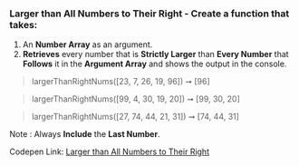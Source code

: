 ### Larger than All Numbers to Their Right - Create a function that takes: 

1. An **Number Array** as an argument. 
1. **Retrieves** every number that is **Strictly Larger** than **Every Number** that **Follows** it in the **Argument Array** and shows the output in the console.

> largerThanRightNums([23, 7, 26, 19, 96]) ➞ [96] 

> largerThanRightNums([99, 4, 30, 19, 20]) ➞ [99, 30, 20]

> largerThanRightNums([27, 74, 44, 21, 31]) ➞ [74, 44, 31]

Note : Always **Include** the **Last Number**.

Codepen Link: [Larger than All Numbers to Their Right](https://codepen.io/javascriptstudent/pen/MWwdPde?editors=0012)